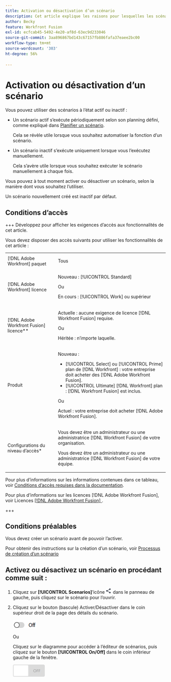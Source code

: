 ```yaml
---
title: Activation ou désactivation d’un scénario
description: Cet article explique les raisons pour lesquelles les scénarios actifs ou désactivés sont utiles dans différentes situations et comment activer ou désactiver un scénario.
author: Becky
feature: Workfront Fusion
exl-id: ecfcab45-5492-4e20-af8d-63ec9d233046
source-git-commit: 3aa896867bd143c67157fb886fafa37eaee2bc00
workflow-type: tm+mt
source-wordcount: '303'
ht-degree: 56%

---
```


# Activation ou désactivation d’un scénario

Vous pouvez utiliser des scénarios à l’état actif ou inactif :

* Un scénario actif s’exécute périodiquement selon son planning défini, comme expliqué dans [Planifier un scénario](/help/workfront-fusion/create-scenarios/config-scenarios-settings/schedule-a-scenario.md).

  Cela se révèle utile lorsque vous souhaitez automatiser la fonction d’un scénario.

* Un scénario inactif s’exécute uniquement lorsque vous l’exécutez manuellement.

  Cela s’avère utile lorsque vous souhaitez exécuter le scénario manuellement à chaque fois.

Vous pouvez à tout moment activer ou désactiver un scénario, selon la manière dont vous souhaitez l’utiliser.

Un scénario nouvellement créé est inactif par défaut.

## Conditions d’accès

+++ Développez pour afficher les exigences d’accès aux fonctionnalités de cet article.

Vous devez disposer des accès suivants pour utiliser les fonctionnalités de cet article :

<table style="table-layout:auto">
 <col> 
 <col> 
 <tbody> 
  <tr> 
   <td role="rowheader">[!DNL Adobe Workfront] paquet</td> 
   <td> <p>Tous</p> </td> 
  </tr> 
  <tr data-mc-conditions=""> 
   <td role="rowheader">[!DNL Adobe Workfront] licence</td> 
   <td> <p>Nouveau : [!UICONTROL Standard]</p><p>Ou</p><p>En cours : [!UICONTROL Work] ou supérieur</p> </td> 
  </tr> 
  <tr> 
   <td role="rowheader">[!DNL Adobe Workfront Fusion] licence**</td> 
   <td>
   <p>Actuelle : aucune exigence de licence [!DNL Workfront Fusion] requise.</p>
   <p>Ou</p>
   <p>Héritée : n’importe laquelle. </p>
   </td> 
  </tr> 
  <tr> 
   <td role="rowheader">Produit</td> 
   <td>
   <p>Nouveau :</p> <ul><li>[!UICONTROL Select] ou [!UICONTROL Prime] plan de [!DNL Workfront] : votre entreprise doit acheter des [!DNL Adobe Workfront Fusion].</li><li>[!UICONTROL Ultimate] [!DNL Workfront] plan : [!DNL Workfront Fusion] est inclus.</li></ul>
   <p>Ou</p>
   <p>Actuel : votre entreprise doit acheter [!DNL Adobe Workfront Fusion].</p>
   </td> 
  </tr>
  <tr data-mc-conditions=""> 
   <td role="rowheader">Configurations du niveau d’accès*</td> 
   <td> 
     <p>Vous devez être un administrateur ou une administratrice [!DNL Workfront Fusion] de votre organisation.</p>
     <p>Vous devez être un administrateur ou une administratrice [!DNL Workfront Fusion] de votre équipe.</p>
   </td> 
  </tr> 
   </td> 
  </tr> 
 </tbody> 
</table>

Pour plus d’informations sur les informations contenues dans ce tableau, voir [Conditions d’accès requises dans la documentation](/help/workfront-fusion/references/licenses-and-roles/access-level-requirements-in-documentation.md).

Pour plus d’informations sur les licences [!DNL Adobe Workfront Fusion], voir Licences [[!DNL Adobe Workfront Fusion] ](/help/workfront-fusion/set-up-and-manage-workfront-fusion/licensing-operations-overview/license-automation-vs-integration.md).

+++

## Conditions préalables

Vous devez créer un scénario avant de pouvoir l’activer.

Pour obtenir des instructions sur la création d’un scénario, voir [Processus de création d’un scénario](/help/workfront-fusion/create-scenarios/plan-a-scenario/create-a-scenario-workflow.md)

## Activez ou désactivez un scénario en procédant comme suit :

1. Cliquez sur **[!UICONTROL Scenarios]**’icône ![Scénarios](assets/scenarios-icon.png) dans le panneau de gauche, puis cliquez sur le scénario pour l’ouvrir.
1. Cliquez sur le bouton (bascule) Activer/Désactiver dans le coin supérieur droit de la page des détails du scénario.

   ![Bouton bascule d’activation des détails](assets/active-toggle-details-page.png)

   Ou

   Cliquez sur le diagramme pour accéder à l’éditeur de scénarios, puis cliquez sur le bouton **[!UICONTROL On/Off]** dans le coin inférieur gauche de la fenêtre.

   ![interrupteur marche-arrêt](assets/on-off-switch.jpg)
